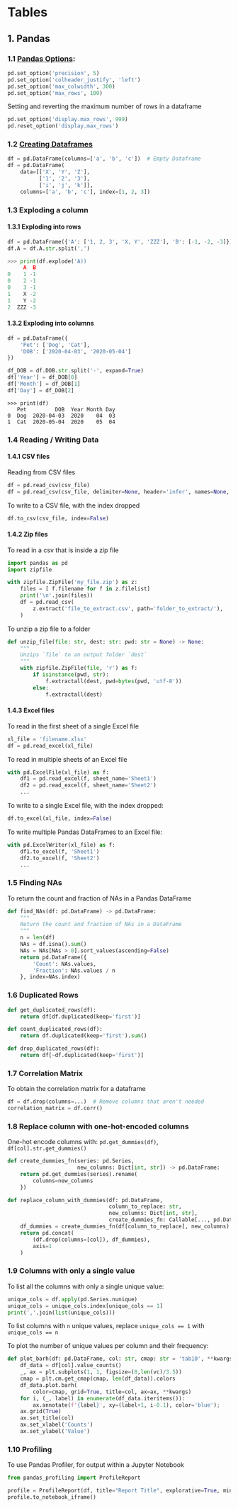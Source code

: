 # Tables

## 1. Pandas

### 1.1 [Pandas Options](https://pandas.pydata.org/pandas-docs/stable/user_guide/options.html):

```python
pd.set_option('precision', 5)
pd.set_option('colheader_justify', 'left')
pd.set_option('max_colwidth', 300)
pd.set_option('max_rows', 100)
```

Setting and reverting the maximum number of rows in a dataframe

```python
pd.set_option('display.max_rows', 999)
pd.reset_option('display.max_rows')
```

### 1.2 [Creating Dataframes](https://pandas.pydata.org/pandas-docs/stable/reference/api/pandas.DataFrame.html)

```python
df = pd.DataFrame(columns=['a', 'b', 'c'])  # Empty Dataframe
df = pd.DataFrame(
    data=[['X', 'Y', 'Z'],
          ['1', '2', '3'],
          ['i', 'j', 'k']],
    columns=['a', 'b', 'c'], index=[1, 2, 3])
```

### 1.3 Exploding a column

#### 1.3.1 Exploding into rows

```python
df = pd.DataFrame({'A': ['1, 2, 3', 'X, Y', 'ZZZ'], 'B': [-1, -2, -3]})
df.A = df.A.str.split(',')
```

```python
>>> print(df.explode('A))
     A  B
0    1 -1
0    2 -1
0    3 -1
1    X -2
1    Y -2
2  ZZZ -3
```

#### 1.3.2 Exploding into columns

```python
df = pd.DataFrame({
    'Pet': ['Dog', 'Cat'],
    'DOB': ['2020-04-03', '2020-05-04']
})
```

```python
df_DOB = df.DOB.str.split('-', expand=True)
df['Year'] = df_DOB[0]
df['Month'] = df_DOB[1]
df['Day'] = df_DOB[2]
```

```
>>> print(df)
   Pet         DOB  Year Month Day
0  Dog  2020-04-03  2020    04  03
1  Cat  2020-05-04  2020    05  04
```

### 1.4 Reading / Writing Data

#### 1.4.1 CSV files

Reading from CSV files

```python
df = pd.read_csv(csv_file)
df = pd.read_csv(csv_file, delimiter=None, header='infer', names=None, index_col=None, usecols=None, dtype=None, skiprows=None, nrows=None, na_values=None, parse_dates=False, date_parser=None, comment=None, delim_whitespace=False, ...)
```

To write to a CSV file, with the index dropped

```python
df.to_csv(csv_file, index=False)
```

#### 1.4.2 Zip files

To read in a csv that is inside a zip file

```python
import pandas as pd
import zipfile

with zipfile.ZipFile('my_file.zip') as z:
    files = [ f.filename for f in z.filelist]
    print('\n'.join(files))
    df = pd.read_csv(
        z.extract('file_to_extract.csv', path='folder_to_extract/'),
    )
```

To unzip a zip file to a folder

```python
def unzip_file(file: str, dest: str: pwd: str = None) -> None:
    """
    Unzips `file` to an output folder `dest`
    """
    with zipfile.ZipFile(file, 'r') as f:
        if isinstance(pwd, str):
            f.extractall(dest, pwd=bytes(pwd, 'utf-8'))
        else:
            f.extractall(dest)
```

#### 1.4.3 Excel files

To read in the first sheet of a single Excel file

```python
xl_file = 'filename.xlsx'
df = pd.read_excel(xl_file)
```

To read in multiple sheets of an Excel file

```python
with pd.ExcelFile(xl_file) as f:
    df1 = pd.read_excel(f, sheet_name='Sheet1')
    df2 = pd.read_excel(f, sheet_name='Sheet2')
    ...
```

To write to a single Excel file, with the index dropped:

```python
df.to_excel(xl_file, index=False)
```

To write multiple Pandas DataFrames to an Excel file:

```python
with pd.ExcelWriter(xl_file) as f:
    df1.to_excel(f, 'Sheet1')
    df2.to_excel(f, 'Sheet2')
    ...
```

### 1.5 Finding NAs

To return the count and fraction of NAs in a Pandas DataFrame

```python
def find_NAs(df: pd.DataFrame) -> pd.DataFrame:
    """
    Return the count and fraction of NAs in a DataFrame
    """
    n = len(df)
    NAs = df.isna().sum()
    NAs = NAs[NAs > 0].sort_values(ascending=False)
    return pd.DataFrame({
        'Count': NAs.values,
        'Fraction': NAs.values / n
    }, index=NAs.index)
```

### 1.6 Duplicated Rows

```python
def get_duplicated_rows(df):
    return df[df.duplicated(keep='first')]

def count_duplicated_rows(df):
    return df.duplicated(keep='first').sum()

def drop_duplicated_rows(df):
    return df[~df.duplicated(keep='first')]
```

### 1.7 Correlation Matrix

To obtain the correlation matrix for a dataframe

```python
df = df.drop(columns=...)  # Remove columns that aren't needed
correlation_matrix = df.corr()
```

### 1.8 Replace column with one-hot-encoded columns

One-hot encode columns with: `pd.get_dummies(df)`, `df[col].str.get_dummies()`

```python
def create_dummies_fn(series: pd.Series,
                      new_columns: Dict[int, str]) -> pd.DataFrame:
    return pd.get_dummies(series).rename(
        columns=new_columns
    })

def replace_column_with_dummies(df: pd.DataFrame,
                                column_to_replace: str,
                                new_columns: Dict[int, str],
                                create_dummies_fn: Callable[..., pd.DataFrame]) -> pd.DataFrame:
    df_dummies = create_dummies_fn(df[column_to_replace], new_columns)
    return pd.concat(
        (df.drop(columns=[col]), df_dummies),
        axis=1
    )
```

### 1.9 Columns with only a single value

To list all the columns with only a single unique value:

```python
unique_cols = df.apply(pd.Series.nunique)
unique_cols = unique_cols.index[unique_cols == 1]
print(','.join(list(unique_cols)))
```

To list columns with `n` unique values, replace `unique_cols == 1` with `unique_cols == n`

To plot the number of unique values per column and
their frequency:

```python
def plot_barh(df: pd.DataFrame, col: str, cmap: str = 'tab10', **kwargs) -> None:
    df_data = df[col].value_counts()
    _, ax = plt.subplots(1, 1, figsize=(8,len(vc)/3.5))
    cmap = plt.cm.get_cmap(cmap, len(df_data)).colors
    df_data.plot.barh(
        color=cmap, grid=True, title=col, ax=ax, **kwargs)
    for i, (_, label) in enumerate(df_data.iteritems()):
        ax.annotate(f'{label}', xy=(label+1, i-0.1), color='blue');
    ax.grid(True)
    ax.set_title(col)
    ax.set_xlabel('Counts')
    ax.set_ylabel('Value')
```

### 1.10 Profiling

To use Pandas Profiler, for output within a Jupyter Notebook

```python
from pandas_profiling import ProfileReport

profile = ProfileReport(df, title="Report Title", explorative=True, minimal=False)
profile.to_notebook_iframe()
```
